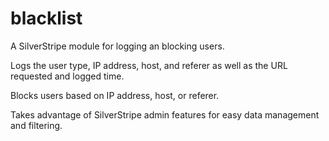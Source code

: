 # blacklist
A SilverStripe module for logging an blocking users.

Logs the user type, IP address, host, and referer as well as the URL requested and logged time.

Blocks users based on IP address, host, or referer.

Takes advantage of SilverStripe admin features for easy data management and filtering.